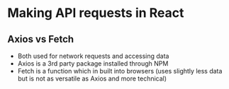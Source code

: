 # Making API requests in React

## Axios vs Fetch

- Both used for network requests and accessing data
- Axios is a 3rd party package installed through NPM
- Fetch is a function which in built into browsers (uses slightly less data but is not as versatile as Axios and more technical)
